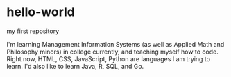 # hello-world
my first repository

I'm learning Management Information Systems (as well as Applied Math and Philosophy minors) in college currently, and teaching myself how to code. Right now, HTML, CSS, JavaScript, Python are languages I am trying to learn. I'd also like to learn Java, R, SQL, and Go.
